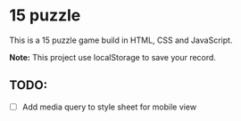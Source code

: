 # 15 puzzle

This is a 15 puzzle game build in HTML, CSS and JavaScript.

**Note:** This project use localStorage to save your record.

## TODO:

- [ ] Add media query to style sheet for mobile view

